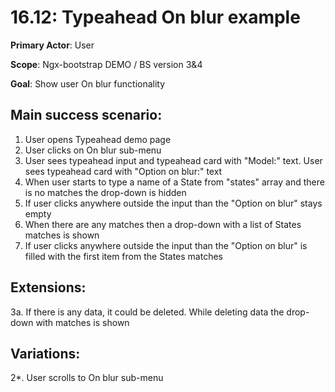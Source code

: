 16.12: Typeahead On blur example
================================
**Primary Actor**: User

**Scope**: Ngx-bootstrap DEMO / BS version 3&4

**Goal**: Show user On blur functionality

Main success scenario:
----------------------
1. User opens Typeahead demo page
2. User clicks on On blur sub-menu
3. User sees typeahead input and typeahead card with "Model:" text. User sees typeahead card with "Option on blur:" text
4. When user starts to type a name of a State from "states" array and there is no matches the drop-down is hidden
5. If user clicks anywhere outside the input than the "Option on blur" stays empty
6. When there are any matches then a drop-down with a list of States matches is shown
7. If user clicks anywhere outside the input than the "Option on blur" is filled with the first item from the States matches

Extensions:
-----------
3a. If there is any data, it could be deleted. While deleting data the drop-down with matches is shown

Variations:
-----------
2*. User scrolls to On blur sub-menu

